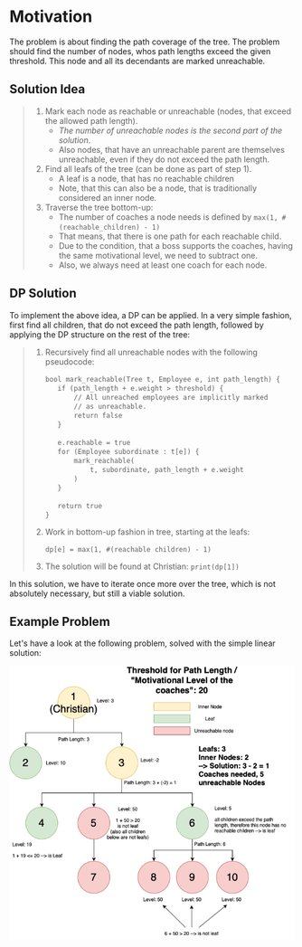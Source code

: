 # Motivation

The problem is about finding the path coverage of the tree. The problem should find the number of nodes, whos path lengths exceed the given threshold. This node and all its decendants are marked unreachable.

## Solution Idea

> 1. Mark each node as reachable or unreachable (nodes, that exceed the allowed path length).
>    - _The number of unreachable nodes is the second part of the solution_.
>    - Also nodes, that have an unreachable parent are themselves unreachable, even if they do not exceed the path length.
> 2. Find all leafs of the tree (can be done as part of step 1). 
>    - A leaf is a node, that has no reachable children
>    - Note, that this can also be a node, that is traditionally considered an inner node.
> 3. Traverse the tree bottom-up:
>    - The number of coaches a node needs is defined by `max(1, #(reachable_children) - 1)`
>    - That means, that there is one path for each reachable child.
>    - Due to the condition, that a boss supports the coaches, having the same motivational level, we need to subtract one.
>    - Also, we always need at least one coach for each node.

## DP Solution 

To implement the above idea, a DP can be applied. In a very simple fashion, first find all children, that do not exceed the path length, followed by applying the DP structure on the rest of the tree:

> 1. Recursively find all unreachable nodes with the following pseudocode:
>    ```
>    bool mark_reachable(Tree t, Employee e, int path_length) {
>       if (path_length + e.weight > threshold) {
>           // All unreached employees are implicitly marked
>           // as unreachable.
>           return false
>       }
>    
>       e.reachable = true
>       for (Employee subordinate : t[e]) {
>           mark_reachable(
>               t, subordinate, path_length + e.weight
>           )
>       }
>    
>       return true
>    }
>    ```
> 2. Work in bottom-up fashion in tree, starting at the leafs:
>    ```
>    dp[e] = max(1, #(reachable children) - 1)
>    ```
> 3. The solution will be found at Christian: `print(dp[1])`

In this solution, we have to iterate once more over the tree, which is not absolutely necessary, but still a viable solution.

## Example Problem

Let's have a look at the following problem, solved with the simple linear solution:

![Example Problem](./example-tree.png)